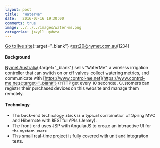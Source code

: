 ```yaml
---
layout: post
title:  "WaterMe"
date:   2016-03-16 19:30:00
comments: true
image: ../../../images/water-me.png
categories: jekyll update
---
```

[Go to live site](https://www.control-me.net){:target="_blank"} (test20@nymet.com.au/1234)

#### Background
[Nymet Australia](http://www.nymet.com.au/){:target="_blank"} sells "WaterMe", a wireless irrigation controller that can switch on or off valves, collect watering metrics, and communicate with [https://www.control-me.net](https://www.control-me.net){:target="_blank"} (HTTP get every 10 seconds). Customers can register their purchased devices on this website and manage them remotely.

#### Technology
- The back-end technology stack is a typical combination of Spring MVC and Hibernate with RESTful APIs (Jersey).
- The front-end uses JSP with AngularJS to create an interactive UI for the system users.
- This small real-time project is fully covered with unit and integration tests.
